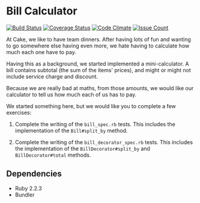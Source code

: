 # Bill Calculator
[![Build Status](https://travis-ci.org/AlanGabbianelli/bill_calculator.svg?branch=master)](https://travis-ci.org/AlanGabbianelli/bill_calculator)
[![Coverage Status](https://coveralls.io/repos/github/AlanGabbianelli/bill_calculator/badge.svg?branch=master)](https://coveralls.io/github/AlanGabbianelli/bill_calculator?branch=master)
[![Code Climate](https://codeclimate.com/github/AlanGabbianelli/bill_calculator/badges/gpa.svg)](https://codeclimate.com/github/AlanGabbianelli/bill_calculator)
[![Issue Count](https://codeclimate.com/github/AlanGabbianelli/bill_calculator/badges/issue_count.svg)](https://codeclimate.com/github/AlanGabbianelli/bill_calculator)

At Cake, we like to have team dinners. After having lots of fun and wanting to go somewhere else
having even more, we hate having to calculate how much each one have to pay.

Having this as a background, we started implemented a mini-calculator.
A bill contains subtotal (the sum of the items' prices), and might or might not include service
charge and discount.

Because we are really bad at maths, from those amounts, we would like our calculator to tell us how much each of us has to pay.

We started something here, but we would like you to complete a few exercises:

1. Complete the writing of the `bill_spec.rb` tests. This includes the implementation of the
`Bill#split_by` method.

2. Complete the writing of the `bill_decorator_spec.rb` tests. This includes the implementation of
the `BillDecorator#split_by` and `BillDecorator#total` methods.

Dependencies
------------
* Ruby 2.2.3
* Bundler
